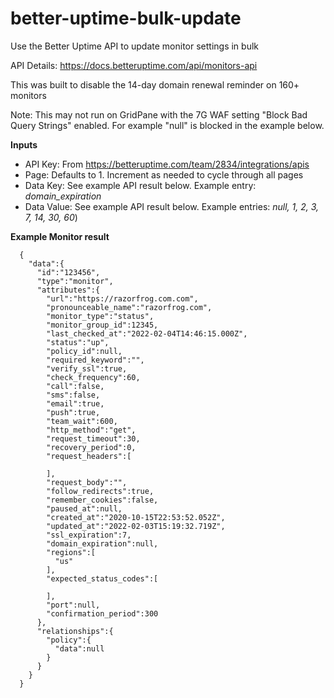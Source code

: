 # better-uptime-bulk-update

Use the Better Uptime API to update monitor settings in bulk

API Details: https://docs.betteruptime.com/api/monitors-api

This was built to disable the 14-day domain renewal reminder on 160+ monitors 

Note: This may not run on GridPane with the 7G WAF setting "Block Bad Query Strings" enabled. For example "null" is blocked in the example below.

**Inputs**

- API Key:    From https://betteruptime.com/team/2834/integrations/apis
- Page:       Defaults to 1. Increment as needed to cycle through all pages
- Data Key:   See example API result below. Example entry: *domain_expiration*
- Data Value: See example API result below. Example entries: *null, 1, 2, 3, 7, 14, 30, 60*)



**Example Monitor result**

      {
        "data":{
          "id":"123456",
          "type":"monitor",
          "attributes":{
            "url":"https://razorfrog.com.com",
            "pronounceable_name":"razorfrog.com",
            "monitor_type":"status",
            "monitor_group_id":12345,
            "last_checked_at":"2022-02-04T14:46:15.000Z",
            "status":"up",
            "policy_id":null,
            "required_keyword":"",
            "verify_ssl":true,
            "check_frequency":60,
            "call":false,
            "sms":false,
            "email":true,
            "push":true,
            "team_wait":600,
            "http_method":"get",
            "request_timeout":30,
            "recovery_period":0,
            "request_headers":[

            ],
            "request_body":"",
            "follow_redirects":true,
            "remember_cookies":false,
            "paused_at":null,
            "created_at":"2020-10-15T22:53:52.052Z",
            "updated_at":"2022-02-03T15:19:32.719Z",
            "ssl_expiration":7,
            "domain_expiration":null,
            "regions":[
              "us"
            ],
            "expected_status_codes":[

            ],
            "port":null,
            "confirmation_period":300
          },
          "relationships":{
            "policy":{
              "data":null
            }
          }
        }
      }
